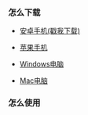 ### 怎么下载

- [安卓手机(戳我下载)](https://github.com/trojan-gfw/igniter/releases/download/v0.1.0-pre-alpha15/app-debug.apk)

- [苹果手机](./docs/iOS-download.md)

- [Windows电脑]()

- [Mac电脑](https://github.com/trojan-gfw/trojan/releases/download/v1.14.1/trojan-1.14.1-macos.zip)

  

### 怎么使用

